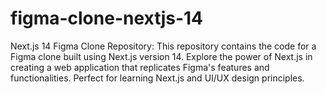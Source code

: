# figma-clone-nextjs-14
 Next.js 14 Figma Clone Repository: This repository contains the code for a Figma clone built using Next.js version 14. Explore the power of Next.js in creating a web application that replicates Figma's features and functionalities. Perfect for learning Next.js and UI/UX design principles.
